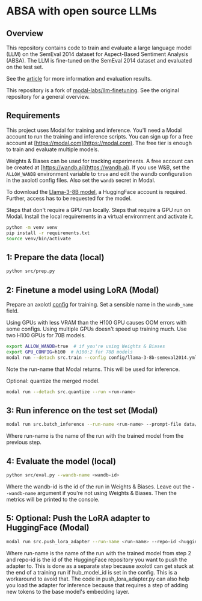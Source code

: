 # ABSA with open source LLMs

## Overview

This repository contains code to train and evaluate a large language model (LLM) on the SemEval 2014 dataset for Aspect-Based Sentiment Analysis (ABSA). The LLM is fine-tuned on the SemEval 2014 dataset and evaluated on the test set.

See the [article](https://simmering.dev/open-absa) for more information and evaluation results.

This repository is a fork of [modal-labs/llm-finetuning](https://github.com/modal-labs/llm-finetuning). See the original repository for a general overview.

## Requirements

This project uses Modal for training and inference. You'll need a Modal account to run the training and inference scripts. You can sign up for a free account at [https://modal.com](https://modal.com). The free tier is enough to train and evaluate multiple models.

Weights & Biases can be used for tracking experiments. A free account can be created at [https://wandb.ai](https://wandb.ai). If you use W&B, set the `ALLOW_WANDB` environment variable to `true` and edit the wandb configuration in the axolotl config files. Also set the `wandb` secret in Modal.

To download the [Llama-3-8B model](https://huggingface.co/meta-llama/Meta-Llama-3-8B), a HuggingFace account is required. Further, access has to be requested for the model.

Steps that don't require a GPU run locally. Steps that require a GPU run on Modal. Install the local requirements in a virtual environment and activate it.

```bash
python -m venv venv
pip install -r requirements.txt
source venv/bin/activate
```

## 1: Prepare the data (local)

```bash
python src/prep.py 
```

## 2: Finetune a model using LoRA (Modal)

Prepare an axolotl [config](https://openaccess-ai-collective.github.io/axolotl/docs/config.html) for training. Set a sensible name in the `wandb_name` field.

Using GPUs with less VRAM than the H100 GPU causes OOM errors with some configs. Using multiple GPUs doesn't speed up training much. Use two H100 GPUs for 70B models.

```bash
export ALLOW_WANDB=true  # if you're using Weights & Biases
export GPU_CONFIG=h100  # h100:2 for 70B models
modal run --detach src.train --config config/llama-3-8b-semeval2014.yml --data data/semeval2014/semeval2014_train.jsonl
```

Note the run-name that Modal returns. This will be used for inference.

Optional: quantize the merged model.

```bash
modal run --detach src.quantize --run <run-name>
```

## 3: Run inference on the test set (Modal)

```bash
modal run src.batch_inference --run-name <run-name> --prompt-file data/semeval2014/semeval2014_test.jsonl
```

Where run-name is the name of the run with the trained model from the previous step.

## 4: Evaluate the model (local)

```bash
python src/eval.py --wandb-name <wandb-id>
```

Where the wandb-id is the id of the run in Weights & Biases. Leave out the `--wandb-name` argument if you're not using Weights & Biases. Then the metrics will be printed to the console.

## 5: Optional: Push the LoRA adapter to HuggingFace (Modal)

```bash
modal run src.push_lora_adapter --run-name <run-name> --repo-id <huggingface-repo-id>
```

Where run-name is the name of the run with the trained model from step 2 and repo-id is the id of the HuggingFace repository you want to push the adapter to. This is done as a separate step because axolotl can get stuck at the end of a training run if hub_model_id is set in the config. This is a workaround to avoid that. The code in push_lora_adapter.py can also help you load the adapter for inference because that requires a step of adding new tokens to the base model's embedding layer.
